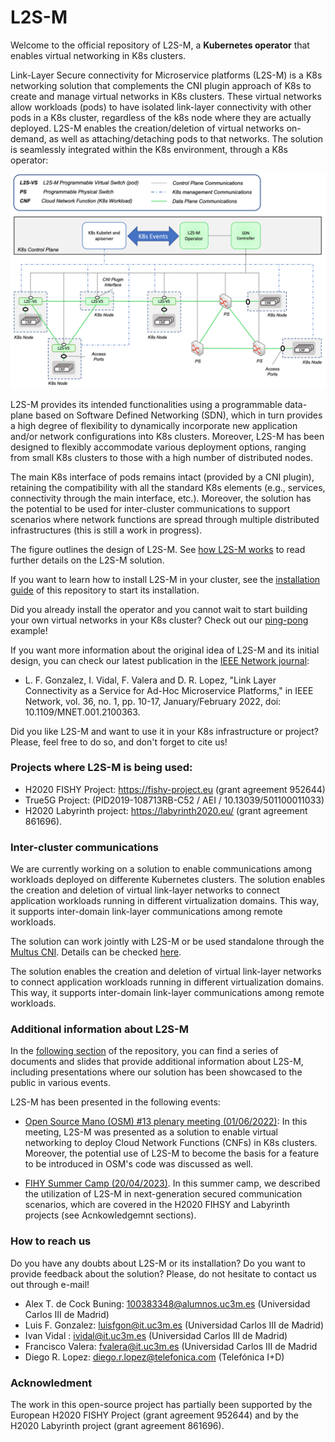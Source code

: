 # L2S-M 
Welcome to the official repository of L2S-M, a **Kubernetes operator** that enables virtual networking in K8s clusters.

Link-Layer Secure connectivity for Microservice platforms (L2S-M) is a K8s networking solution that complements the CNI plugin approach of K8s to create and manage virtual networks in K8s clusters. These virtual networks allow workloads (pods) to have isolated link-layer connectivity with other pods in a K8s cluster, regardless of the k8s node where they are actually deployed. L2S-M enables the creation/deletion of virtual networks on-demand, as well as attaching/detaching pods to that networks. The solution is seamlessly integrated within the K8s environment, through a K8s operator:

![alt text](https://github.com/Networks-it-uc3m/L2S-M/blob/main/assets/v1_architecture.png?raw=true)

L2S-M provides its intended functionalities using a programmable data-plane based on Software Defined Networking (SDN), which in turn provides a high degree of flexibility to dynamically incorporate new application and/or network configurations into K8s clusters. Moreover, L2S-M has been designed to flexibly accommodate various deployment options, ranging from small K8s clusters to those with a high number of distributed nodes. 

The main K8s interface of pods remains intact (provided by a CNI plugin), retaining the compatibility with all the standard K8s elements (e.g., services, connectivity through the main interface, etc.). Moreover, the solution has the potential to be used for inter-cluster communications to support scenarios where network functions are spread through multiple distributed infrastructures (this is still a work in progress).  

The figure outlines the design of L2S-M. See [how L2S-M works](https://github.com/Networks-it-uc3m/L2S-M/tree/main/additional-info) to read further details on the L2S-M solution.

If you want to learn how to install L2S-M in your cluster, see the [installation guide](https://github.com/Networks-it-uc3m/L2S-M/tree/main/deployments) of this repository to start its installation.

Did you already install the operator and  you cannot wait to start building your own virtual networks in your K8s cluster? Check out our [ping-pong](https://github.com/Networks-it-uc3m/L2S-M/tree/main/examples/ping-pong) example!

If you want more information about the original idea of L2S-M and its initial design, you can check our latest publication in the [IEEE Network journal](https://ieeexplore.ieee.org/document/9740640):

- L. F. Gonzalez, I. Vidal, F. Valera and D. R. Lopez, "Link Layer Connectivity as a Service for Ad-Hoc Microservice Platforms," in IEEE Network, vol. 36, no. 1, pp. 10-17, January/February 2022, doi: 10.1109/MNET.001.2100363.

Did you like L2S-M and want to use it in your K8s infrastructure or project? Please, feel free to do so, and don't forget to cite us! 

### Projects where L2S-M is being used:
- H2020 FISHY Project: https://fishy-project.eu (grant agreement 952644) 
- True5G Project: (PID2019-108713RB-C52 / AEI / 10.13039/501100011033)
- H2020 Labyrinth project: https://labyrinth2020.eu/ (grant agreement 861696).

### Inter-cluster communications
We are currently working on a solution to enable communications among workloads deployed on differente Kubernetes clusters. The solution enables the creation and deletion of virtual link-layer networks to connect application workloads running in different virtualization domains. This way, it supports inter-domain link-layer communications among remote workloads.  

The solution can work jointly with L2S-M or be used standalone through the [Multus CNI](https://github.com/k8snetworkplumbingwg/multus-cni). Details can be checked [here](https://github.com/Networks-it-uc3m/snd-based-inter-cluster-communications/blob/main/README.md).

The solution enables the creation and deletion of virtual link-layer networks to connect application workloads running in different virtualization domains. This way, it supports inter-domain link-layer communications among remote workloads.

### Additional information about L2S-M
In the [following section](https://github.com/Networks-it-uc3m/L2S-M/tree/main/additional-info) of the repository, you can find a series of documents and slides that provide additional information about L2S-M, including presentations where our solution has been showcased to the public in various events.

L2S-M has been presented in the following events:

* [Open Source Mano (OSM) #13 plenary meeting (01/06/2022)](https://github.com/Networks-it-uc3m/L2S-M/blob/main/additional%20info/OSM%2313%20Plenary%20Meeting.pdf): In this meeting, L2S-M was presented as a solution to enable virtual networking to deploy Cloud Network Functions (CNFs) in K8s clusters. Moreover, the potential use of L2S-M to become the basis for a feature to be introduced in OSM's code was discussed as well.

* [FIHY Summer Camp (20/04/2023)](https://drcn2023.upc.edu/FISHYSummerCamp.html). In this summer camp, we described the utilization of L2S-M in next-generation secured communication scenarios, which are covered in the H2020 FIHSY and Labyrinth projects (see Acnkowledgemnt sections).

### How to reach us

Do you have any doubts about L2S-M or its installation? Do you want to provide feedback about the solution? Please, do not hesitate to contact us out through e-mail!
- Alex T. de Cock Buning: 100383348@alumnos.uc3m.es (Universidad Carlos III de Madrid)
- Luis F. Gonzalez: luisfgon@it.uc3m.es (Universidad Carlos III de Madrid)
- Ivan Vidal : ividal@it.uc3m.es (Universidad Carlos III de Madrid)
- Francisco Valera: fvalera@it.uc3m.es (Universidad Carlos III de Madrid
- Diego R. Lopez: diego.r.lopez@telefonica.com (Telefónica I+D)

### Acknowledment
The work in this open-source project has partially been supported by the European H2020 FISHY Project (grant agreement 952644) and by the H2020 Labyrinth project (grant agreement 861696).
